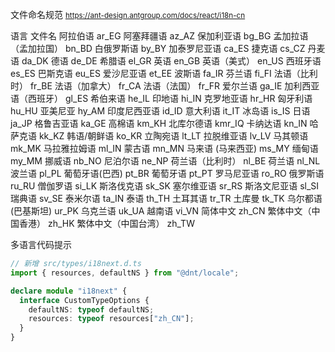 文件命名规范
<small>https://ant-design.antgroup.com/docs/react/i18n-cn</small>

语言	文件名
阿拉伯语	ar_EG
阿塞拜疆语	az_AZ
保加利亚语	bg_BG
孟加拉语（孟加拉国）	bn_BD
白俄罗斯语	by_BY
加泰罗尼亚语	ca_ES
捷克语	cs_CZ
丹麦语	da_DK
德语	de_DE
希腊语	el_GR
英语	en_GB
英语（美式）	en_US
西班牙语	es_ES
巴斯克语	eu_ES
爱沙尼亚语	et_EE
波斯语	fa_IR
芬兰语	fi_FI
法语（比利时）	fr_BE
法语（加拿大）	fr_CA
法语（法国）	fr_FR
爱尔兰语	ga_IE
加利西亚语（西班牙）	gl_ES
希伯来语	he_IL
印地语	hi_IN
克罗地亚语	hr_HR
匈牙利语	hu_HU
亚美尼亚	hy_AM
印度尼西亚语	id_ID
意大利语	it_IT
冰岛语	is_IS
日语	ja_JP
格鲁吉亚语	ka_GE
高棉语	km_KH
北库尔德语	kmr_IQ
卡纳达语	kn_IN
哈萨克语	kk_KZ
韩语/朝鲜语	ko_KR
立陶宛语	lt_LT
拉脱维亚语	lv_LV
马其顿语	mk_MK
马拉雅拉姆语	ml_IN
蒙古语	mn_MN
马来语 (马来西亚)	ms_MY
缅甸语	my_MM
挪威语	nb_NO
尼泊尔语	ne_NP
荷兰语（比利时）	nl_BE
荷兰语	nl_NL
波兰语	pl_PL
葡萄牙语(巴西)	pt_BR
葡萄牙语	pt_PT
罗马尼亚语	ro_RO
俄罗斯语	ru_RU
僧伽罗语	si_LK
斯洛伐克语	sk_SK
塞尔维亚语	sr_RS
斯洛文尼亚语	sl_SI
瑞典语	sv_SE
泰米尔语	ta_IN
泰语	th_TH
土耳其语	tr_TR
土库曼	tk_TK
乌尔都语 (巴基斯坦)	ur_PK
乌克兰语	uk_UA
越南语	vi_VN
简体中文	zh_CN
繁体中文（中国香港）	zh_HK
繁体中文（中国台湾）	zh_TW

多语言代码提示
```typescript
// 新增 src/types/i18next.d.ts
import { resources, defaultNS } from "@dnt/locale";

declare module "i18next" {
  interface CustomTypeOptions {
    defaultNS: typeof defaultNS;
    resources: typeof resources["zh_CN"];
  }
}
```